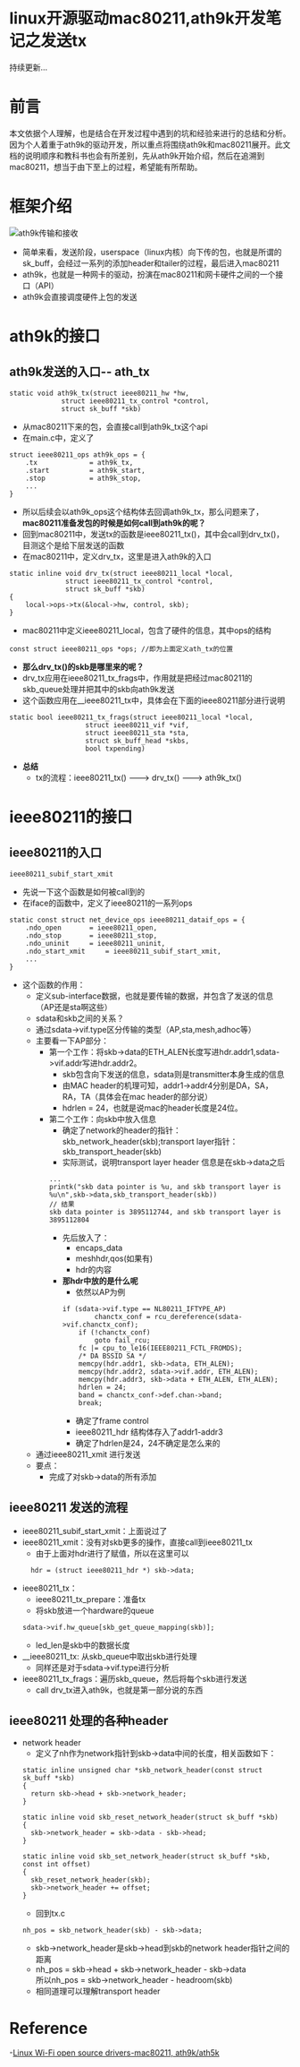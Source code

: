 # linux开源驱动mac80211,ath9k开发笔记之发送tx


持续更新...
# 前言
本文依据个人理解，也是结合在开发过程中遇到的坑和经验来进行的总结和分析。因为个人着重于ath9k的驱动开发，所以重点将围绕ath9k和mac80211展开。此文档的说明顺序和教科书也会有所差别，先从ath9k开始介绍，然后在追溯到mac80211，想当于由下至上的过程，希望能有所帮助。

# 框架介绍
![ath9k传输和接收](/images/ath9k_path.png)
- 简单来看，发送阶段，userspace（linux内核）向下传的包，也就是所谓的sk_buff，会经过一系列的添加header和tailer的过程，最后进入mac80211
- ath9k，也就是一种网卡的驱动，扮演在mac80211和网卡硬件之间的一个接口（API）
- ath9k会直接调度硬件上包的发送

# ath9k的接口
## ath9k发送的入口-- ath_tx
```
static void ath9k_tx(struct ieee80211_hw *hw,
		     struct ieee80211_tx_control *control,
		     struct sk_buff *skb)
```
- 从mac80211下来的包，会直接call到ath9k_tx这个api
- 在main.c中，定义了
```
struct ieee80211_ops ath9k_ops = {
	.tx 		    = ath9k_tx,
	.start 		    = ath9k_start,
	.stop 		    = ath9k_stop,
    ...
}
```
- 所以后续会以ath9k_ops这个结构体去回调ath9k_tx，那么问题来了，**mac80211准备发包的时候是如何call到ath9k的呢？**
- 回到mac80211中，发送tx的函数是ieee80211_tx()，其中会call到drv_tx()，目测这个是给下层发送的函数
- 在mac80211中，定义drv_tx，这里是进入ath9k的入口
```
static inline void drv_tx(struct ieee80211_local *local,
			  struct ieee80211_tx_control *control,
			  struct sk_buff *skb)
{
	local->ops->tx(&local->hw, control, skb);
}
```
- mac80211中定义ieee80211_local，包含了硬件的信息，其中ops的结构
```
const struct ieee80211_ops *ops; //即为上面定义ath_tx的位置
```
- **那么drv_tx()的skb是哪里来的呢？**
- drv_tx应用在ieee80211_tx_frags中，作用就是把经过mac80211的skb_queue处理并把其中的skb向ath9k发送
- 这个函数应用在__ieee80211_tx中，具体会在下面的ieee80211部分进行说明
```
static bool ieee80211_tx_frags(struct ieee80211_local *local,
			       struct ieee80211_vif *vif,
			       struct ieee80211_sta *sta,
			       struct sk_buff_head *skbs,
			       bool txpending)
```
- **总结**
  - tx的流程：ieee80211_tx() ---> drv_tx() ---> ath9k_tx()

# ieee80211的接口
## ieee80211的入口
```
ieee80211_subif_start_xmit
```
- 先说一下这个函数是如何被call到的
- 在iface的函数中，定义了ieee80211的一系列ops
```
static const struct net_device_ops ieee80211_dataif_ops = {
	.ndo_open		= ieee80211_open,
	.ndo_stop		= ieee80211_stop,
	.ndo_uninit		= ieee80211_uninit,
	.ndo_start_xmit		= ieee80211_subif_start_xmit,
    ...
}
```
- 这个函数的作用：
  - 定义sub-interface数据，也就是要传输的数据，并包含了发送的信息（AP还是sta啊这些）
  - sdata和skb之间的关系？
  - 通过sdata->vif.type区分传输的类型（AP,sta,mesh,adhoc等）
  - 主要看一下AP部分：
    - 第一个工作：将skb->data的ETH_ALEN长度写进hdr.addr1,sdata->vif.addr写进hdr.addr2。
      - skb包含向下发送的信息，sdata则是transmitter本身生成的信息
      - 由MAC header的机理可知，addr1->addr4分别是DA，SA，RA，TA（具体会在mac header的部分说）
      - hdrlen = 24，也就是说mac的header长度是24位。
    - 第二个工作：向skb中放入信息
      - 确定了network的header的指针：skb_network_header(skb);transport layer指针：skb_transport_header(skb)
      - 实际测试，说明transport layer header 信息是在skb->data之后
      ```
      ...
      printk("skb data pointer is %u, and skb transport layer is %u\n",skb->data,skb_transport_header(skb))
      // 结果
      skb data pointer is 3895112744, and skb transport layer is 3895112804
      ```
      - 先后放入了：
        - encaps_data
        - meshhdr,qos(如果有)
        - hdr的内容
      - **那hdr中放的是什么呢**
        - 依然以AP为例
        ```
        if (sdata->vif.type == NL80211_IFTYPE_AP)
    			chanctx_conf = rcu_dereference(sdata->vif.chanctx_conf);
    		if (!chanctx_conf)
    			goto fail_rcu;
    		fc |= cpu_to_le16(IEEE80211_FCTL_FROMDS);
    		/* DA BSSID SA */
    		memcpy(hdr.addr1, skb->data, ETH_ALEN);
    		memcpy(hdr.addr2, sdata->vif.addr, ETH_ALEN);
    		memcpy(hdr.addr3, skb->data + ETH_ALEN, ETH_ALEN);
    		hdrlen = 24;
    		band = chanctx_conf->def.chan->band;
    		break;
        ```
        - 确定了frame control
        - ieee80211_hdr 结构体存入了addr1-addr3
        - 确定了hdrlen是24，24不确定是怎么来的
  - 通过ieee80211_xmit 进行发送
  - 要点：
    - 完成了对skb->data的所有添加
## ieee80211 发送的流程
- ieee80211_subif_start_xmit：上面说过了
- ieee80211_xmit：没有对skb更多的操作，直接call到ieee80211_tx
  - 由于上面对hdr进行了赋值，所以在这里可以
  ```
  	hdr = (struct ieee80211_hdr *) skb->data;
  ```
- ieee80211_tx：
  - ieee80211_tx_prepare：准备tx
  - 将skb放进一个hardware的queue
  ```
  sdata->vif.hw_queue[skb_get_queue_mapping(skb)];
  ```
  - led_len是skb中的数据长度
- __ieee80211_tx: 从skb_queue中取出skb进行处理
  - 同样还是对于sdata->vif.type进行分析
- ieee80211_tx_frags：遍历skb_queue，然后将每个skb进行发送
  - call drv_tx进入ath9k，也就是第一部分说的东西

## ieee80211 处理的各种header
- network header
  - 定义了nh作为network指针到skb->data中间的长度，相关函数如下：
  ```
  static inline unsigned char *skb_network_header(const struct sk_buff *skb)
  {
  	return skb->head + skb->network_header;
  }

  static inline void skb_reset_network_header(struct sk_buff *skb)
  {
  	skb->network_header = skb->data - skb->head;
  }

  static inline void skb_set_network_header(struct sk_buff *skb, const int offset)
  {
  	skb_reset_network_header(skb);
  	skb->network_header += offset;
  }
  ```
  - 回到tx.c
  ```
  nh_pos = skb_network_header(skb) - skb->data;
  ```
    - skb->network_header是skb->head到skb的network header指针之间的距离
    - nh_pos = skb->head + skb->network_header - skb->data  
    所以nh_pos = skb->network_header - headroom(skb)
  - 相同道理可以理解transport header
# Reference 
-[Linux Wi-Fi open source drivers-mac80211, ath9k/ath5k](http://www.campsmur.cat/files/mac80211_intro.pdf)
